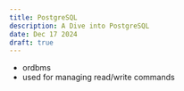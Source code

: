 ```yaml
---
title: PostgreSQL
description: A Dive into PostgreSQL
date: Dec 17 2024
draft: true
---
```

- ordbms
- used for managing read/write commands
